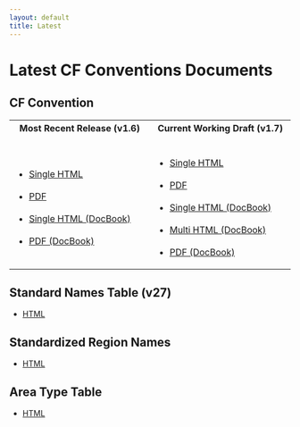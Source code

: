 ```yaml
---
layout: default
title: Latest
---
```


# Latest CF Conventions Documents

## CF Convention 

<table>
<tr>
  <th width="300px"> Most Recent Release (v1.6) <br /> &nbsp;</th>
  <th width="300px"> Current Working Draft (v1.7) <br /> &nbsp;</th> 
</tr>
<tr>
  <td>
    <ul>
      <li> <a href="/cf-conventions/v1.6.0/cf-conventions.html">Single HTML</a> </li> <br />
      <li> <a href="/cf-conventions/v1.6.0/cf-conventions.pdf">PDF</a> </li> <br />
      <li> <a href="Data/cf-conventions/cf-conventions-1.6/build/cf-conventions.html">Single HTML (DocBook)</a> </li> <br />
      <!-- <li> <a href="Data/cf-conventions/cf-conventions-1.6/build/cf-conventions-multi.html">Multi HTML</a> </li> <br /> -->
      <li> <a href="Data/cf-conventions/cf-conventions-1.6/build/cf-conventions.pdf">PDF (DocBook)</a> </li>
    </ul>
  </td>
  <td>
    <ul>
      <li> <a href="/cf-conventions/cf-conventions.html">Single HTML</a> </li> <br />
      <li> <a href="/cf-conventions/cf-conventions.pdf">PDF</a> </li> <br />
      <li> <a href="Data/cf-conventions/cf-conventions-1.7/build/cf-conventions.html">Single HTML (DocBook)</a> </li> <br />
      <li> <a href="Data/cf-conventions/cf-conventions-1.7/build/cf-conventions-multi.html">Multi HTML (DocBook)</a> </li> <br />
      <li> <a href="Data/cf-conventions/cf-conventions-1.7/build/cf-conventions.pdf">PDF (DocBook)</a> </li>
    </ul>
  </td>
</tr>
</table>

## Standard Names Table (v27)

* <a href="Data/cf-standard-names/27/build/cf-standard-name-table.html">HTML</a>

## Standardized Region Names

* <a href="Data/cf-standard-names/docs/standardized-region-names.html">HTML</a>

## Area Type Table

* <a href="Data/area-type-table/current/build/area-type-table.html"> HTML </a>
